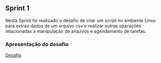 ## Sprint 1
Nesta Sprint foi realizado o desafio de criar um script no ambiente Linux para extrair dados de um arquivo csv e realizar outras operações relacionadas à manipulação de arquivos e agendamento de tarefas.

### Apresentação do desafio
[Desafio](Sprint01/desafio/README.md)